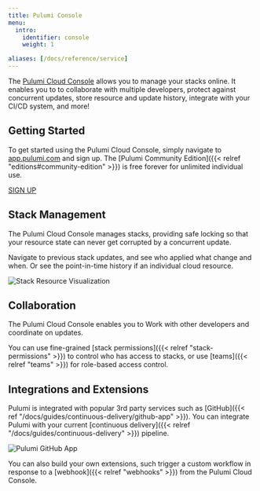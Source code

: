 ```yaml
---
title: Pulumi Console
menu:
  intro:
    identifier: console
    weight: 1

aliases: [/docs/reference/service]
---
```


The [Pulumi Cloud Console](https://app.pulumi.com) allows you to manage your stacks online. It enables
you to to collaborate with multiple developers, protect against concurrent updates, store resource and
update history, integrate with your CI/CD system, and more!

## Getting Started

To get started using the Pulumi Cloud Console, simply navigate to [app.pulumi.com](https://app.pulumi.com)
and sign up. The [Pulumi Community Edition]({{< relref "editions#community-edition" >}}) is free forever
for unlimited individual use.

<a class="btn" href="https://app.pulumi.com/signup" target="_blank">
    SIGN UP
</a>

## Stack Management

The Pulumi Cloud Console manages stacks, providing safe locking so that your resource state can never
get corrupted by a concurrent update.

Navigate to previous stack updates, and see who applied what change and when. Or see the point-in-time history if an individual cloud resource.

<img class="shadow-2xl lg:max-w-xl" src="/images/docs/reference/service/stack-resource-visualization.png" alt="Stack Resource Visualization">

## Collaboration

The Pulumi Cloud Console enables you to Work with other developers and coordinate on updates.

You can use fine-grained [stack permissions]({{< relref "stack-permissions" >}}) to control who has access to stacks,
or use [teams]({{< relref "teams" >}}) for role-based access control.

## Integrations and Extensions

Pulumi is integrated with popular 3rd party services such as [GitHub]({{< ref "/docs/guides/continuous-delivery/github-app" >}}).
You can integrate Pulumi with your current [continuous delivery]({{< relref "/docs/guides/continuous-delivery" >}}) pipeline.

<img class="shadow-2xl lg:max-w-xl" src="/images/docs/github-app/pr-comment.png" alt="Pulumi GitHub App">

You can also build your own extensions, such trigger a custom workflow in response to a
[webhook]({{< relref "webhooks" >}}) from the Pulumi Cloud Console.
